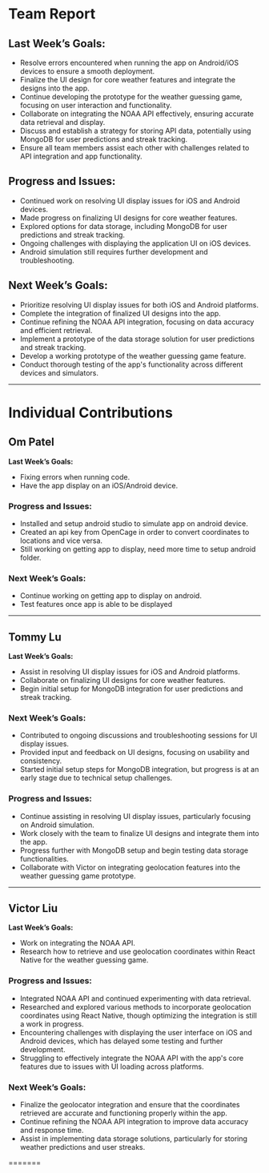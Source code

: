 # Team Report

## Last Week’s Goals:

- Resolve errors encountered when running the app on Android/iOS devices to ensure a smooth deployment.
- Finalize the UI design for core weather features and integrate the designs into the app.
- Continue developing the prototype for the weather guessing game, focusing on user interaction and functionality.
- Collaborate on integrating the NOAA API effectively, ensuring accurate data retrieval and display.
- Discuss and establish a strategy for storing API data, potentially using MongoDB for user predictions and streak tracking.
- Ensure all team members assist each other with challenges related to API integration and app functionality.

## Progress and Issues:

- Continued work on resolving UI display issues for iOS and Android devices.
- Made progress on finalizing UI designs for core weather features.
- Explored options for data storage, including MongoDB for user predictions and streak tracking.
- Ongoing challenges with displaying the application UI on iOS devices.
- Android simulation still requires further development and troubleshooting.

## Next Week’s Goals:

- Prioritize resolving UI display issues for both iOS and Android platforms.
- Complete the integration of finalized UI designs into the app.
- Continue refining the NOAA API integration, focusing on data accuracy and efficient retrieval.
- Implement a prototype of the data storage solution for user predictions and streak tracking.
- Develop a working prototype of the weather guessing game feature.
- Conduct thorough testing of the app's functionality across different devices and simulators.

---

# Individual Contributions

## Om Patel
**Last Week’s Goals:**
- Fixing errors when running code.
- Have the app display on an iOS/Android device.

### Progress and Issues:
- Installed and setup android studio to simulate app on android device.
- Created an api key from OpenCage in order to convert coordinates to locations and vice versa.
- Still working on getting app to display, need more time to setup android folder.

### Next Week’s Goals:
- Continue working on getting app to display on android.
- Test features once app is able to be displayed
---

## Tommy Lu
**Last Week’s Goals:** 
- Assist in resolving UI display issues for iOS and Android platforms.
- Collaborate on finalizing UI designs for core weather features.
- Begin initial setup for MongoDB integration for user predictions and streak tracking.
  
### Next Week’s Goals:
- Contributed to ongoing discussions and troubleshooting sessions for UI display issues.
- Provided input and feedback on UI designs, focusing on usability and consistency.
- Started initial setup steps for MongoDB integration, but progress is at an early stage due to technical setup challenges.
  
### Progress and Issues:
- Continue assisting in resolving UI display issues, particularly focusing on Android simulation.
- Work closely with the team to finalize UI designs and integrate them into the app.
- Progress further with MongoDB setup and begin testing data storage functionalities.
- Collaborate with Victor on integrating geolocation features into the weather guessing game prototype.
---

## Victor Liu
**Last Week’s Goals:**
- Work on integrating the NOAA API.  
- Research how to retrieve and use geolocation coordinates within React Native for the weather guessing game.

### Progress and Issues:

- Integrated NOAA API and continued experimenting with data retrieval.  
- Researched and explored various methods to incorporate geolocation coordinates using React Native, though optimizing the integration is still a work in progress.  
- Encountering challenges with displaying the user interface on iOS and Android devices, which has delayed some testing and further development.  
- Struggling to effectively integrate the NOAA API with the app's core features due to issues with  UI loading across platforms.


### Next Week’s Goals:

- Finalize the geolocator integration and ensure that the coordinates retrieved are accurate and functioning properly within the app.  
- Continue refining the NOAA API integration to improve data accuracy and response time.  
- Assist in implementing data storage solutions, particularly for storing weather predictions and user streaks.

  
=======
